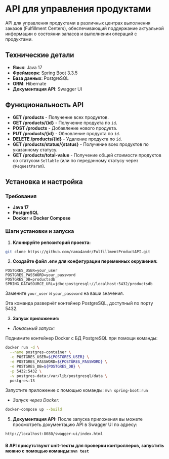 # API для управления продуктами

API для управления продуктами в различных центрах выполнения заказов (Fulfillment Centers), обеспечивающий поддержание актуальной информации о состоянии запасов и выполнении операций с продуктами.

## Технические детали

- **Язык**: Java 17
- **Фреймворк**: Spring Boot 3.3.5
- **База данных**: PostgreSQL
- **ORM**: Hibernate
- **Документация API**: Swagger UI

## Функциональность API

- **GET /products** - Получение всех продуктов.
- **GET /products/{id}** - Получение продукта по `id`.
- **POST /products** - Добавление нового продукта.
- **PUT /products/{id}** - Обновление продукта по `id`.
- **DELETE /products/{id}** - Удаление продукта по `id`.
- **GET /products/status/{status}** - Получение всех продуктов по указанному статусу.
- **GET /products/total-value** - Получение общей стоимости продуктов со статусом `Sellable` (или по переданному статусу через `@RequestParam`).

## Установка и настройка

### Требования
- **Java 17**
- **PostgreSQL**
- **Docker** и **Docker Compose**

### Шаги установки и запуска

1. **Клонируйте репозиторий проекта:**
```bash
git clone https://github.com/rama4andr/FulfillmentProductAPI.git
```

2. **Создайте файл .env для конфигурации переменных окружения:**

```env
POSTGRES_USER=your_user
POSTGRES_PASSWORD=your_password
POSTGRES_DB=productsdb
SPRING_DATASOURCE_URL=jdbc:postgresql://localhost:5432/productsdb
```
Замените `your_user` и `your_password` на ваши значения.

Эта команда развернёт контейнер PostgreSQL, доступный по порту 5432.

3. **Запуск приложения:**

- *Локальный запуск:*
   
Поднимите контейнер Docker c БД PostgreSQL при помощи команды:
```bash
docker run -d \
  --name postgres-container \
  -e POSTGRES_USER=${POSTGRES_USER} \
  -e POSTGRES_PASSWORD=${POSTGRES_PASSWORD} \
  -e POSTGRES_DB=${POSTGRES_DB} \
  -p 5432:5432 \
  -v postgres-data:/var/lib/postgresql/data \
  postgres:13
```
Запустите приложение с помощью команды:
```mvn spring-boot:run```

- *Запуск через Docker:*
   
```bash
docker-compose up --build
```
  
5. **Документация API:** После запуска приложения вы можете просмотреть документацию API в Swagger UI по адресу:

```bash
http://localhost:8080/swagger-ui/index.html
```

#### В API присутствуют unit-тесты для проверки контроллеров, запустить можно с помощью команды:```mvn test```
  
